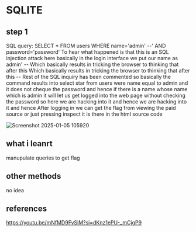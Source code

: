 # SQLITE
## step 1

SQL query: SELECT * FROM users WHERE name='admin' --' AND password='password'
To hear what happened is that this is an SQL injection attack here basically in the login interface we put our name as admin' -- Which basically results in tricking the browser to thinking that after this
 Which basically results in tricking the browser to thinking that after this -- Rest of the SQL inquiry has been commented so basically the command results into select star from users were name equal to admin and it does not cheque the password and hence if there is a name whose name which is admin it will let us get logged into the web page without checking the password so here we are hacking into it and hence
 we are hacking into it and hence After logging in we can get the flag from viewing the paid source or just pressing inspect it is there in the html source code 


![Screenshot 2025-01-05 105920](https://github.com/user-attachments/assets/4f9068ec-10afer1-442d-8de0-c79cf7863e44)
## what i leanrt
manupulate queries to get flag
## other methods 
no idea
## references
https://youtu.be/mNfMD9FvSiM?si=dKnz1ePU-_mCjgP9

